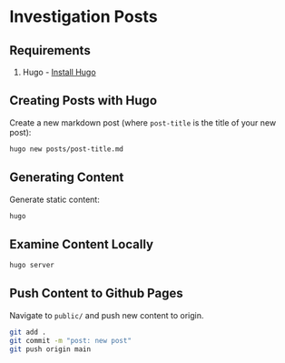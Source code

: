 # Investigation Posts

## Requirements

1. Hugo - [Install Hugo](https://gohugo.io/installation/)

## Creating Posts with Hugo

Create a new markdown post (where `post-title` is the title of your new post):

```bash
hugo new posts/post-title.md
```

## Generating Content

Generate static content:

```bash
hugo
```

## Examine Content Locally

```bash
hugo server
```

## Push Content to Github Pages

Navigate to `public/` and push new content to origin.

```bash
git add .
git commit -m "post: new post"
git push origin main
```
